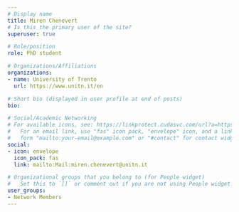 ```yaml
---
# Display name
title: Miren Chenevert
# Is this the primary user of the site?
superuser: true

# Role/position
role: PhD student

# Organizations/Affiliations
organizations:
- name: University of Trento
  url: https://www.unitn.it/en

# Short bio (displayed in user profile at end of posts)
bio:

# Social/Academic Networking
# For available icons, see: https://linkprotect.cudasvc.com/url?a=https%3a%2f%2fsourcethemes.com%2facademic%2fdocs%2fpage-builder%2f%23icons&c=E,1,03Q55I8O6D-V-MsaI5i3Th7UvGHpRVj6l4dANOBXiQaBRckWF-Uxi40d1B8mh5T88rS8FWL6R2UVO5-e4mDAmzVU5C2FJcU0kEkb6Qi2tyc,&typo=1
#   For an email link, use "fas" icon pack, "envelope" icon, and a link in the
#   form "mailto:your-email@example.com" or "#contact" for contact widget.
social:
- icon: envelope
  icon_pack: fas
  link: mailto:Mail:miren.chenevert@unitn.it

# Organizational groups that you belong to (for People widget)
#   Set this to `[]` or comment out if you are not using People widget.
user_groups:
- Network Members
---
```


